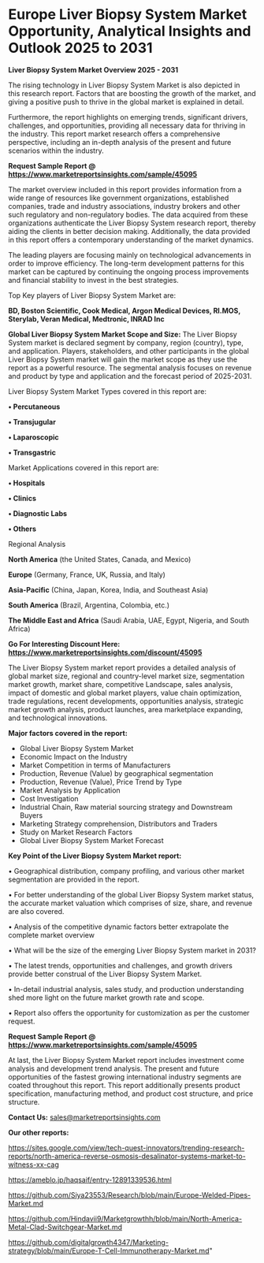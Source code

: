 # Europe Liver Biopsy System Market Opportunity, Analytical Insights and Outlook 2025 to 2031

<Strong> Liver Biopsy System Market Overview 2025 - 2031</strong>

The rising technology in Liver Biopsy System Market is also depicted in this research report. Factors that are boosting the growth of the market, and giving a positive push to thrive in the global market is explained in detail.

Furthermore, the report highlights on emerging trends, significant drivers, challenges, and opportunities, providing all necessary data for thriving in the industry. This report market research offers a comprehensive perspective, including an in-depth analysis of the present and future scenarios within the industry.

<strong>Request Sample Report @ <a href=https://www.marketreportsinsights.com/sample/45095>https://www.marketreportsinsights.com/sample/45095</a></strong>

The market overview included in this report provides information from a wide range of resources like government organizations, established companies, trade and industry associations, industry brokers and other such regulatory and non-regulatory bodies. The data acquired from these organizations authenticate the Liver Biopsy System research report, thereby aiding the clients in better decision making. Additionally, the data provided in this report offers a contemporary understanding of the market dynamics.

The leading players are focusing mainly on technological advancements in order to improve efficiency. The long-term development patterns for this market can be captured by continuing the ongoing process improvements and financial stability to invest in the best strategies.

Top Key players of Liver Biopsy System Market are:

<strong>BD, Boston Scientific, Cook Medical, Argon Medical Devices, RI.MOS, Sterylab, Veran Medical, Medtronic, INRAD Inc</strong>

<strong><b>Global Liver Biopsy System Market Scope and Size:</b></strong>
The Liver Biopsy System market is declared segment by company, region (country), type, and application. Players, stakeholders, and other participants in the global Liver Biopsy System market will gain the market scope as they use the report as a powerful resource. The segmental analysis focuses on revenue and product by type and application and the forecast period of 2025-2031.

Liver Biopsy System Market Types covered in this report are:

<strong>•  Percutaneous

•  Transjugular

•  Laparoscopic

•  Transgastric</strong>

Market Applications covered in this report are:

<strong>•  Hospitals

•  Clinics

•  Diagnostic Labs

•  Others</strong> 

Regional Analysis

<strong>North America</strong> (the United States, Canada, and Mexico)

<strong>Europe</strong> (Germany, France, UK, Russia, and Italy)

<strong>Asia-Pacific</strong> (China, Japan, Korea, India, and Southeast Asia)

<strong>South America</strong> (Brazil, Argentina, Colombia, etc.)

<strong>The Middle East and Africa</strong> (Saudi Arabia, UAE, Egypt, Nigeria, and South Africa)

<strong>Go For Interesting Discount Here: <a href=https://www.marketreportsinsights.com/discount/45095>https://www.marketreportsinsights.com/discount/45095</a></strong>

The Liver Biopsy System market report provides a detailed analysis of global market size, regional and country-level market size, segmentation market growth, market share, competitive Landscape, sales analysis, impact of domestic and global market players, value chain optimization, trade regulations, recent developments, opportunities analysis, strategic market growth analysis, product launches, area marketplace expanding, and technological innovations.

<strong><b>Major factors covered in the report:</b></strong>
<ul>
  <li>Global Liver Biopsy System Market </li>
  <li>Economic Impact on the Industry</li>
  <li>Market Competition in terms of Manufacturers</li>
  <li>Production, Revenue (Value) by geographical segmentation</li>
  <li>Production, Revenue (Value), Price Trend by Type</li>
  <li>Market Analysis by Application</li>
  <li>Cost Investigation</li>
  <li>Industrial Chain, Raw material sourcing strategy and Downstream Buyers</li>
  <li>Marketing Strategy comprehension, Distributors and Traders</li>
  <li>Study on Market Research Factors</li>
  <li>Global Liver Biopsy System Market Forecast</li>
</ul>

<strong><b>Key Point of the Liver Biopsy System Market report:</b></strong>

• Geographical distribution, company profiling, and various other market segmentation are provided in the report.

• For better understanding of the global Liver Biopsy System market status, the accurate market valuation which comprises of size, share, and revenue are also covered.

• Analysis of the competitive dynamic factors better extrapolate the complete market overview

• What will be the size of the emerging Liver Biopsy System market in 2031?

• The latest trends, opportunities and challenges, and growth drivers provide better construal of the Liver Biopsy System Market.

• In-detail industrial analysis, sales study, and production understanding shed more light on the future market growth rate and scope.

• Report also offers the opportunity for customization as per the customer request.

<strong>Request Sample Report @ <a href=https://www.marketreportsinsights.com/sample/45095>https://www.marketreportsinsights.com/sample/45095</a></strong>

At last, the Liver Biopsy System Market report includes investment come analysis and development trend analysis. The present and future opportunities of the fastest growing international industry segments are coated throughout this report. This report additionally presents product specification, manufacturing method, and product cost structure, and price structure.

<strong>Contact Us:</strong>
sales@marketreportsinsights.com

<strong>Our other reports:</strong>

<a href=https://sites.google.com/view/tech-quest-innovators/trending-research-reports/north-america-reverse-osmosis-desalinator-systems-market-to-witness-xx-cag>https://sites.google.com/view/tech-quest-innovators/trending-research-reports/north-america-reverse-osmosis-desalinator-systems-market-to-witness-xx-cag</a>

<a href=https://ameblo.jp/haqsaif/entry-12891339536.html>https://ameblo.jp/haqsaif/entry-12891339536.html</a>

<a href=https://github.com/Siya23553/Research/blob/main/Europe-Welded-Pipes-Market.md>https://github.com/Siya23553/Research/blob/main/Europe-Welded-Pipes-Market.md</a>

<a href=https://github.com/Hindavii9/Marketgrowthh/blob/main/North-America-Metal-Clad-Switchgear-Market.md>https://github.com/Hindavii9/Marketgrowthh/blob/main/North-America-Metal-Clad-Switchgear-Market.md</a>

<a href=https://github.com/digitalgrowth4347/Marketing-strategy/blob/main/Europe-T-Cell-Immunotherapy-Market.md>https://github.com/digitalgrowth4347/Marketing-strategy/blob/main/Europe-T-Cell-Immunotherapy-Market.md</a>"
